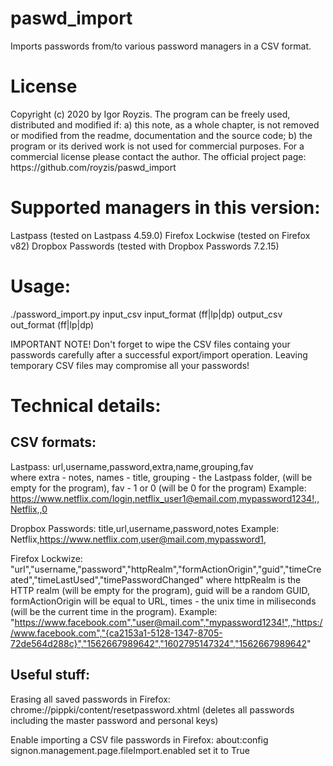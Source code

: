 # paswd_import
Imports passwords from/to various password managers in a CSV format.

License
=======
<begin of the license text>
Copyright (c) 2020 by Igor Royzis.
The program can be freely used, distributed and modified if:
a) this note, as a whole chapter, is not removed or modified from the readme, documentation and the source code;
b) the program or its derived work is not used for commercial purposes. For a commercial license please contact the author.
The official project page: https://github.com/royzis/paswd_import
<end of the license text>

Supported managers in this version:
===================================
Lastpass          (tested on Lastpass 4.59.0)
Firefox Lockwise  (tested on Firefox v82)
Dropbox Passwords (tested with Dropbox Passwords 7.2.15)

Usage:
======

./password_import.py input_csv input_format (ff|lp|dp) output_csv out_format (ff|lp|dp)

IMPORTANT NOTE! Don't forget to wipe the CSV files containg your passwords carefully after a successful export/import operation. Leaving temporary CSV files may compromise all your passwords!

Technical details:
==================
CSV formats:
------------
Lastpass: url,username,password,extra,name,grouping,fav     
where extra - notes, names - title, grouping - the Lastpass folder, (will be empty for the program), fav - 1 or 0 (will be 0 for the program)
Example: https://www.netflix.com/login,netflix_user1@email.com,mypassword1234!,,Netflix,,0

Dropbox Passwords: title,url,username,password,notes
Example: Netflix,https://www.netflix.com,user@mail.com,mypassword1,


Firefox Lockwize: "url","username,"password","httpRealm","formActionOrigin","guid","timeCreated","timeLastUsed","timePasswordChanged"
where httpRealm is the HTTP realm (will be empty for the program), guid will be a random GUID, formActionOrigin will be equal to URL, times - the unix time in miliseconds (will be the current time in the program).
Example: "https://www.facebook.com","user@mail.com","mypassword1234!",,"https://www.facebook.com","{ca2153a1-5128-1347-8705-72de564d288c}","1562667989642","1602795147324","1562667989642"

Useful stuff:
-------------
Erasing all saved passwords in Firefox:
chrome://pippki/content/resetpassword.xhtml  (deletes all passwords including the master password and personal keys)

Enable importing a CSV file passwords in Firefox:
about:config
signon.management.page.fileImport.enabled  set it to True
